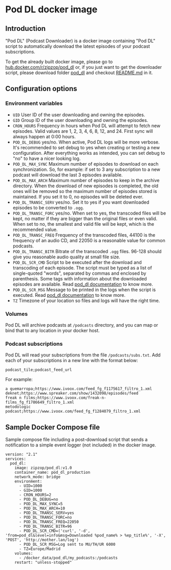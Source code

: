 # Pod DL docker image #

## Introduction ##

"Pod DL" (Podcast Downloader) is a docker image containing "Pod DL" script to automatically download the latest episodes
of your podcast subscriptions.

To get the already built docker image, please go to
[hub.docker.com/r/zipzop/pod_dl](https://hub.docker.com/r/zipzop/pod_dl) or, if you just want to get the downloader
script, please download folder [pod_dl](https://github.com/HeuristicPerson/pod_dl/tree/v1.0/pod_dl) and checkout
[README.md](https://github.com/HeuristicPerson/pod_dl/blob/v1.0/pod_dl/README.md) in it.


## Configuration options ## 

### Environment variables ###

  * `UID` User ID of the user downloading and owning the episodes.
  * `GID` Group ID of the user downloading and owning the episodes.
  * `CRON_HOURS` Frequency in hours when Pod DL will attempt to fetch new episodes. Valid values are 1, 2, 3, 4, 6, 8,
                 12, and 24. First sync will always happen at 0:00 hours. 
  * `POD_DL_DEBUG` yes/no. When active, Pod DL logs will be more verbose. It's recommended to set debug to yes when
                   creating or testing a new configuration. After everything works as intended, you can set debug to
                   "no" to have a nicer looking log.
  * `POD_DL_MAX_SYNC` Maximum number of episodes to download on each synchronization. So, for example: if set to 3 any
                      subscription to a new podcast will download the last 3 episodes available.
  * `POD_DL_MAX_ARCH` Maximum number of episodes to keep in the archive directory. When the download of new episodes is
                      completed, the old ones will be removed so the maximum number of episodes stored is maintained. If
                      you set it to 0, no episodes will be deleted ever.
  * `POD_DL_TRANSC_SERV` yes/no. Set it to yes if you want downloaded episodes to be converted to `.ogg`.
  * `POD_DL_TRANSC_FORC` yes/no. When set to yes, the transcoded files will be kept, no matter if they are bigger than
                         the original files or even valid. When set to no, the smallest and valid file will be kept,
                         which is the recommended value.
  * `POD_DL_TRANSC_FREQ` Frequency of the transcoded files, 44100 is the frequency of an audio CD, and 22050 is a
                         reasonable value for common podcasts.
  * `POD_DL_TRANSC_BITR` Bitrate of the transcoded `.ogg` files. 96-128 should give you reasonable audio quality at
                         small file size.
  * `POD_DL_SCR_CMD` Script to be executed after the download and transcoding of each episode. The script must be
                     typed as a list of single-quoted "words", separated by commas and enclosed by parenthesis. Some
                     tags with information about the downloaded episodes are available. Read
                     [pod_dl documentation](pod_dl/README.md) to know more.
  * `POD_DL_SCR_MSG` Message to be printed in the logs when the script is executed. Read
                     [pod_dl documentation](pod_dl/README.md) to know more.
  * `TZ` Timezone of your location so files and logs will have the right time.


### Volumes ###

Pod DL will archive podcasts at `/podcasts` directory, and you can map or bind that to any location in your docker host.


### Podcast subscriptions ###

Pod DL will read your subscriptions from the file `/podcasts/subs.txt`. Add each of your subscriptions in a new line
with the format below:

    podcast_tile;podcast_feed_url

For example:

    a quemarropa;https://www.ivoox.com/feed_fg_f1175617_filtro_1.xml
    deknet;https://www.spreaker.com/show/1432098/episodes/feed
    freak n films;https://www.ivoox.com/freak-n-films_fg_f1786649_filtro_1.xml
    metodologic podcast;https://www.ivoox.com/feed_fg_f1284079_filtro_1.xml


## Sample Docker Compose file ##

Sample compose file including a post-download script that sends a notification to a simple event logger (not included)
in the docker image.

    version: "2.1"
    services:
      pod_dl:
        image: zipzop/pod_dl:v1.0
        container_name: pod_dl_production
        network_mode: bridge
        environment:
          - UID=1000
          - GID=1000
          - CRON_HOURS=2
          - POD_DL_DEBUG=no
          - POD_DL_MAX_SYNC=5
          - POD_DL_MAX_ARCH=10
          - POD_DL_TRANSC_SERV=yes
          - POD_DL_TRANSC_FORC=no
          - POD_DL_TRANSC_FREQ=22050
          - POD_DL_TRANSC_BITR=96
          - POD_DL_SCR_CMD=('curl', '-d', 'from=pod_dl&level=info&msg=Downloaded %pod_name% > %ep_title%', '-X', 'POST', 'http://mother.lan/log')
          - POD_DL_SCR_MSG=Log sent to MU/TH/UR 6000
          - TZ=Europe/Madrid
        volumes:
          - /docker_data/pod_dl/my_podcasts:/podcasts
        restart: "unless-stopped"
